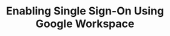 ---
# -------------------------- #
#      Page & Formatting     #
# -------------------------- #

title: Enabling Single Sign-On Using Google Workspace
permalink: /account-security/single-sign-on/enabling-google-workspace-saml
summary: "Connect your Google Workspace account to Stitch and enable Single Sign-On (SSO)."

input: false
layout: tutorial
feedback: true

key: "single-sign-on-google-workspace"
type: "security"
weight: 4


# -------------------------- #
#         IdP Details        #
# -------------------------- #

idp: true
name: "google-workspace"
display-name: "Google Workspace"


# -------------------------- #
#   RELATED SIDEBAR LINKS    #
# -------------------------- #

related:
  - title: "Single Sign-On documentation"
    link: "{{ link.security.single-sign-on | prepend: site.baseurl }}"

  - title: "Stitch team roles and permissions"
    link: "{{ link.account.team-roles-permissions | prepend: site.baseurl }}"


# -------------------------- #
#        Introduction        #
# -------------------------- #

intro: |
  {% capture sso-admin %}
  Refer to the [Team member roles and permissions documentation]({{ link.account.team-roles-permissions | prepend: site.baseurl }}) for more info about privileges in Stitch.
  {% endcapture %}

  {% capture sso-admin-note %}
  Setting up or modifying an existing {{ page.display-name }} connection requires Admin privileges in Stitch. {{ sso-admin }}
  {% endcapture %}

  {% include note.html first-line="**Stitch Admin privileges required**" content=sso-admin-note %}

  {{ page.summary }}

  In this guide, we'll cover:

  {% for step in page.steps %}
  - [{{ step.summary | flatify }}](#{{ step.anchor }})
  {% endfor %}


# -------------------------- #
#        Requirements        #
# -------------------------- #

requirements:
  - item: |
      **Admin privileges in Stitch.** {{ sso-admin }}

  - item: |
      **Super Admin privileges in {{ page.display-name }} that allow you to add and configure applications.** If you don't have these privileges, **contact a {{ page.display-name }} admin before continuing**.

      Refer to [{{ page.display-name }}'s documentation](https://support.google.com/a/answer/2405986#super_admin){:target="new"} for more info.


# -------------------------- #
#           Content          #
# -------------------------- #

steps:
  - title: "Create and configure an {{ page.display-name }} app"
    anchor: "create-configure-sso-app"
    summary: "Creating and configuring an {{ page.display-name }} app"
    content: |
      {% for substep in step.substeps %}
      - [Step 1.{{ forloop.index }}: {{ substep.title | flatify }}](#{{ substep.anchor }})
      {% endfor %}

    substeps:
      - title: "Retrieve your SSO info from Stitch"
        anchor: "retrieve-sso-info-from-stitch"
        content: |
          1. Sign into your Stitch account.
          {% include shared/sso/stitch-sso-menu-path.html type="initial-setup" %}

          Leave this page open - you'll need it to complete the setup.

      - title: "Create the app in {{ page.display-name }}"
        anchor: "create-app"
        content: |
          1. Sign into your [Google Admin Console](https://admin.google.com){:target="new"}.
          2. From the Admin console home page, click **Apps > Web and mobile apps**.
          3. Click **Add App > Add custom SAML app**.
          4. On the **App Details** page, enter the name of the custom app. Optionally, upload an **app icon**.
          5. Click **Continue**.
          6. On the **Google Identity Provider** details page, get the setup information needed by the service provider (Stitch) and select the option for downloading the IDP metadata. This will be used later for the Stitch SSO configuration steps.
          7. Click **Continue**.

      - title: "Configure SAML for the app"
        anchor: "configure-app-saml"
        parameters:
          - saml-name: "given_name"
            value: "First Name"
          - saml-name: "family_name"
            value: "Last Name"
          - saml-name: "email"
            value: "Primary Email"
        content: |
          Next, you'll configure SAML for the app starting from the **Service Provider Details** window:

          {% for sub-substep in substep.sub-substeps %}
          - [Step 1.3.{{ forloop.index }}: {{ sub-substep.title }}](#{{ sub-substep.anchor }})
          {% endfor %}

        sub-substeps:
          - title: "Define the General settings"
            anchor: "configure-app-saml--general"
            content: |
              In the **Service Provider Details** window, enter an:

              - ACS URL
              - Entity ID
              - StartURL (if needed)

              The `ACS URL` and `SP Entity ID` will come from the Stitch SSO configuration screen in the Stitch App (the browser tab you should still have open). Copy those values into the corresponding fields on the Google Workspace SAML app configuration screen, and then click **Continue**.


          - title: "Define the Attribute Statements"
            anchor: "configure-app-saml--attributes"
            content: |
              Next, you'll add the required attributes for the app:

              <table>
                <tr>
                  <td>
                    <strong>#</strong>
                  </td>
                  <td>
                    <strong>SAML Attribute Name</strong>
                  </td>
                  <td>
                    <strong>Value</strong>
                  </td>
                </tr>
                {% for parameter in substep.parameters %}
                  <tr>
                    <td>
                      {{ forloop.index }}
                    </td>
                    <td>
                      {{ parameter.saml-name }}
                    </td>
                    <td>
                      {{ parameter.value }}
                    </td>
                  </tr>
                {% endfor %}
              </table>

              To add the attributes:

              1. Click **Add another mapping**.
              2. In the **Google Directory attributes** field, select the corresponding **Value** from the dropdown. For example: `First Name` is the value for the **SAML Attribute** `given_name`.
              3. In the **App attribues** field, enter the **SAML Attribute Name** of the parameter. For example: `given_name`.
              4. Click **Add another mapping** to add the next attribute.
              5. Repeat steps 2-4 until all attributes have been added. This is how the section should look when all the parameters have been added:

                 ![Stitch attributes fully configured for the Google Workspace app]({{ site.baseurl }}/images/account-security/sso/google-workspace-attributes-screen.png)
              6. When complete, click **Finish**.

      - title: "Grant users access to the app"
        anchor: "grant-user-app-access"
        content: |
          The last step to configuring the app is to grant access to users in your {{ page.display-name }} instance. This ensures that they'll be able to access Stitch via SSO.

          Using the process your organization follows, grant Stitch {{ page.display-name }} app access to your colleagues.

  - title: "Connect to Stitch"
    anchor: "connect-to-stitch"
    summary: "Connecting your {{ page.display-name }} app to Stitch"
    content: |
      Navigate back to the page where your Stitch account is open.

      1. In Stitch, scroll down to the **Connect to Stitch** section of the {{ page.display-name }} setup page.
      2. Click **Upload SAML Metadata**.
      3. Locate and select the `GoogleIDPMetadata.xml` file you downloaded in [Step 1.2](#create-app).

  - title: "Activate SSO"
    anchor: "activate-sso"
    summary: "Activating SSO for your Stitch account"
    content: |
      When finished, click the **Activate SSO** button.

next-steps: |
  After you've enabled SSO for your Stitch account, remember to grant Stitch access to users in your {{ page.display-name }} instance, if you haven't already.
---